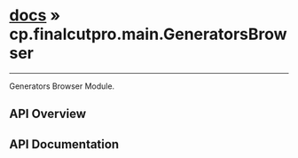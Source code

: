 # [docs](index.md) » cp.finalcutpro.main.GeneratorsBrowser
---

Generators Browser Module.

## API Overview

## API Documentation

